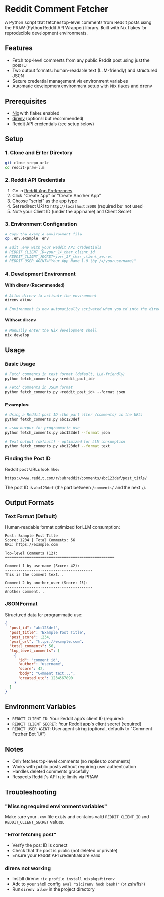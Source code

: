# Reddit Comment Fetcher

A Python script that fetches top-level comments from Reddit posts using the PRAW (Python Reddit API Wrapper) library. Built with Nix flakes for reproducible development environments.

## Features

- Fetch top-level comments from any public Reddit post using just the post ID
- Two output formats: human-readable text (LLM-friendly) and structured JSON
- Secure credential management via environment variables
- Automatic development environment setup with Nix flakes and direnv

## Prerequisites

- [Nix](https://nixos.org/download.html) with flakes enabled
- [direnv](https://direnv.net/) (optional but recommended)
- Reddit API credentials (see setup below)

## Setup

### 1. Clone and Enter Directory

```bash
git clone <repo-url>
cd reddit-praw-llm
```

### 2. Reddit API Credentials

1. Go to [Reddit App Preferences](https://www.reddit.com/prefs/apps)
2. Click "Create App" or "Create Another App"
3. Choose "script" as the app type
4. Set redirect URI to `http://localhost:8080` (required but not used)
5. Note your Client ID (under the app name) and Client Secret

### 3. Environment Configuration

```bash
# Copy the example environment file
cp .env.example .env

# Edit .env with your Reddit API credentials
# REDDIT_CLIENT_ID=your_14_char_client_id
# REDDIT_CLIENT_SECRET=your_27_char_client_secret
# REDDIT_USER_AGENT="Your App Name 1.0 (by /u/yourusername)"
```

### 4. Development Environment

#### With direnv (Recommended)
```bash
# Allow direnv to activate the environment
direnv allow

# Environment is now automatically activated when you cd into the directory
```

#### Without direnv
```bash
# Manually enter the Nix development shell
nix develop
```

## Usage

### Basic Usage

```bash
# Fetch comments in text format (default, LLM-friendly)
python fetch_comments.py <reddit_post_id>

# Fetch comments in JSON format
python fetch_comments.py <reddit_post_id> --format json
```

### Examples

```bash
# Using a Reddit post ID (the part after /comments/ in the URL)
python fetch_comments.py abc123def

# JSON output for programmatic use
python fetch_comments.py abc123def --format json

# Text output (default) - optimized for LLM consumption
python fetch_comments.py abc123def --format text
```

### Finding the Post ID

Reddit post URLs look like:
```
https://www.reddit.com/r/subreddit/comments/abc123def/post_title/
```

The post ID is `abc123def` (the part between `/comments/` and the next `/`).

## Output Formats

### Text Format (Default)
Human-readable format optimized for LLM consumption:
```
Post: Example Post Title
Score: 1234 | Total Comments: 56
URL: https://example.com

Top-level Comments (12):
==================================================

Comment 1 by username (Score: 42):
----------------------------------------
This is the comment text...

Comment 2 by another_user (Score: 15):
----------------------------------------
Another comment...
```

### JSON Format
Structured data for programmatic use:
```json
{
  "post_id": "abc123def",
  "post_title": "Example Post Title",
  "post_score": 1234,
  "post_url": "https://example.com",
  "total_comments": 56,
  "top_level_comments": [
    {
      "id": "comment_id",
      "author": "username",
      "score": 42,
      "body": "Comment text...",
      "created_utc": 1234567890
    }
  ]
}
```

## Environment Variables

- `REDDIT_CLIENT_ID`: Your Reddit app's client ID (required)
- `REDDIT_CLIENT_SECRET`: Your Reddit app's client secret (required)  
- `REDDIT_USER_AGENT`: User agent string (optional, defaults to "Comment Fetcher Bot 1.0")

## Notes

- Only fetches top-level comments (no replies to comments)
- Works with public posts without requiring user authentication
- Handles deleted comments gracefully
- Respects Reddit's API rate limits via PRAW

## Troubleshooting

### "Missing required environment variables"
Make sure your `.env` file exists and contains valid `REDDIT_CLIENT_ID` and `REDDIT_CLIENT_SECRET` values.

### "Error fetching post"
- Verify the post ID is correct
- Check that the post is public (not deleted or private)
- Ensure your Reddit API credentials are valid

### direnv not working
- Install direnv: `nix profile install nixpkgs#direnv`
- Add to your shell config: `eval "$(direnv hook bash)"` (or zsh/fish)
- Run `direnv allow` in the project directory